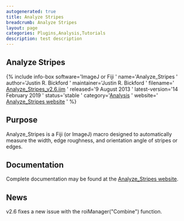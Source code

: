 ```yaml
---
autogenerated: true
title: Analyze Stripes
breadcrumb: Analyze Stripes
layout: page
categories: Plugins,Analysis,Tutorials
description: test description
---
```


## Analyze Stripes

{% include info-box software='ImageJ or Fiji ' name='Analyze\_Stripes ' author='Justin R. Bickford ' maintainer='Justin R. Bickford ' filename=' [Analyze\_Stripes\_v2.6.ijm](http://imagejdocu.tudor.lu/lib/exe/fetch.php?media=macro:analyze_stripes_v2.6.ijm) ' released='9 August 2013 ' latest-version='14 February 2019 ' status='stable ' category='[Analysis](_Category_Analysis ) ' website=' [Analyze\_Stripes website](http://imagejdocu.tudor.lu/doku.php?id=macro:analyze_stripes) ' %}

## Purpose

Analyze\_Stripes is a Fiji (or ImageJ) macro designed to automatically measure the width, edge roughness, and orientation angle of stripes or edges.

## Documentation

Complete documentation may be found at the [Analyze\_Stripes website](http://imagejdocu.tudor.lu/doku.php?id=macro:analyze_stripes).

## News

v2.6 fixes a new issue with the roiManager("Combine") function.

  
